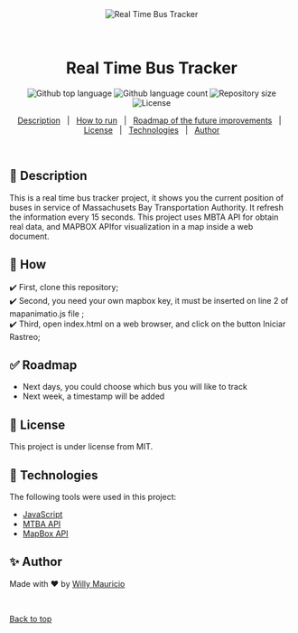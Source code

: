 <div align="center" id="top"> 
  <img src="./.github/app.gif" alt="Real Time Bus Tracker" />

  &#xa0;

  <!-- <a href="https://realtimebustracker.netlify.app">Demo</a> -->
</div>

<h1 align="center">Real Time Bus Tracker</h1>

<p align="center">
  <img alt="Github top language" src="https://img.shields.io/github/languages/top/wmaugar/real-time-bus-tracker?color=56BEB8">

  <img alt="Github language count" src="https://img.shields.io/github/languages/count/wmaugar/real-time-bus-tracker?color=56BEB8">

  <img alt="Repository size" src="https://img.shields.io/github/repo-size/wmaugar/real-time-bus-tracker?color=56BEB8">

  <img alt="License" src="https://img.shields.io/github/license/wmaugar/real-time-bus-tracker?color=56BEB8">

  <!-- <img alt="Github issues" src="https://img.shields.io/github/issues/wmaugar/real-time-bus-tracker?color=56BEB8" /> -->

  <!-- <img alt="Github forks" src="https://img.shields.io/github/forks/wmaugar/real-time-bus-tracker?color=56BEB8" /> -->

  <!-- <img alt="Github stars" src="https://img.shields.io/github/stars/wmaugar/real-time-bus-tracker?color=56BEB8" /> -->
</p>

<!-- Status -->

<!-- <h4 align="center"> 
	🚧  Real Time Bus Tracker 🚀 first version...  🚧
</h4> 

<hr> -->

<p align="center">
  <a href="#dart-Description">Description</a> &#xa0; | &#xa0; 
  <a href="#checkered_flag-How">How to run</a> &#xa0; | &#xa0;
  <a href="#white_check_mark-Roadmap">Roadmap of the future improvements</a> &#xa0; | &#xa0;
  <a href="#memo-License">License</a> &#xa0; | &#xa0;
  <a href="#rocket-Technologies">Technologies</a> &#xa0; | &#xa0;
  <a href="https://wmaugar.github.io/Landing-Page/" target="_blank">Author</a>
</p>

<br>

## :dart: Description ##

This is a real time bus tracker project, it shows you the current position of buses in service of Massachusets Bay Transportation Authority. 
It refresh the information every 15 seconds.
This project uses MBTA API for obtain real data, and MAPBOX APIfor visualization in a map inside a web document.

## :checkered_flag: How ##

:heavy_check_mark: First, clone this repository;\
:heavy_check_mark: Second, you need your own mapbox key, it must be inserted on line 2 of mapanimatio.js file  ;\
:heavy_check_mark: Third, open index.html on a web browser, and click on the button Iniciar Rastreo;

## :white_check_mark: Roadmap ##

- Next days, you could choose which bus you will like to track
- Next week, a timestamp will be added

## :memo: License ##

This project is under license from MIT.

## :rocket: Technologies ##

The following tools were used in this project:

- [JavaScript](https://www.javascript.com/)
- [MTBA API](https://www.mbta.com/developers/v3-api)
- [MapBox API](https://www.mapbox.com/)

## :sparkles: Author ##

Made with :heart: by <a href="https://wmaugar.github.io/Landing-Page/" target="_blank">Willy Mauricio</a>

&#xa0;

<a href="#top">Back to top</a>
